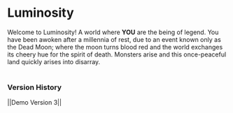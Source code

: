 # Luminosity <br/>
Welcome to Luminosity! A world where **YOU** are the being of legend. You have been awoken after a millennia of rest, due to an event known only as the Dead Moon; where the moon turns blood red and the world exchanges its cheery hue for the spirit of death. Monsters arise and this once-peaceful land quickly arises into disarray. <br/>
<br/>
### Version History <br/>
||Demo Version 3||
